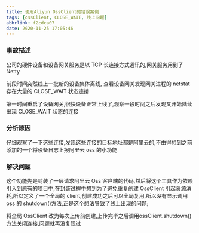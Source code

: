 ```yaml
---
title: 使用Aliyun OssClient的错误案例
tags: [ossClient, CLOSE_WAIT, 线上问题]
abbrlink: f2cdca07
date: 2020-11-25 17:05:46
---
```


### 事故描述

公司的硬件设备和设备网关服务是以 TCP 长连接方式通讯的,网关服务用到了 Netty

前段时间突然线上一批新的设备集体离线, 查看设备网关发现网关进程的 netstat 存在大量的 CLOSE_WAIT 状态连接

第一时间重启了设备网关,很快设备正常上线了,观察一段时间之后发现又开始陆续出现 CLOSE_WAIT 状态的连接

### 分析原因

仔细观察了一下这些连接,发现这些连接的目标地址都是阿里云的,不由得想到之前添加的一个将设备日志上报阿里云 oss 的小功能

### 解决问题

这个功能先是封装了一层请求阿里云 Oss 客户端的代码,然后将这个工具作为依赖引入到原有的项目中,在封装过程中想到为了避免重复创建 OssClient 引起资源消耗,所以定义了一个全局的 client,创建成功之后可以全局复用,所以没有显示调用 oss 的 shutdown()方法,正是这个想法导致了线上出现的问题;

将全局 OssClient 改为每次上传前创建,上传完毕之后调用ossClient.shutdown()方法关闭连接,问题就再没复现过

